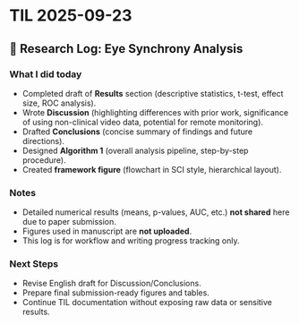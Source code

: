 # TIL 2025-09-23

## 📌 Research Log: Eye Synchrony Analysis

### What I did today
- Completed draft of **Results** section (descriptive statistics, t-test, effect size, ROC analysis).
- Wrote **Discussion** (highlighting differences with prior work, significance of using non-clinical video data, potential for remote monitoring).
- Drafted **Conclusions** (concise summary of findings and future directions).
- Designed **Algorithm 1** (overall analysis pipeline, step-by-step procedure).
- Created **framework figure** (flowchart in SCI style, hierarchical layout).

### Notes
- Detailed numerical results (means, p-values, AUC, etc.) **not shared** here due to paper submission.  
- Figures used in manuscript are **not uploaded**.  
- This log is for workflow and writing progress tracking only.

### Next Steps
- Revise English draft for Discussion/Conclusions.  
- Prepare final submission-ready figures and tables.  
- Continue TIL documentation without exposing raw data or sensitive results.

